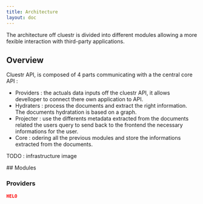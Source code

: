 ```yaml
---
title: Architecture
layout: doc
---
```


The architecture off cluestr is divided into different modules allowing a more fexible interaction with third-party applications.

## Overview

Cluestr API, is composed of 4 parts communicating with a the central core API :

- Providers : the actuals data inputs off the cluestr API, it allows develloper to connect there own application to API.
- Hydraters : process the documents and extract the right information. The documents hydratation is based on a graph.
- Projecter : use the differents metadata extracted from the documents related the users query to send back to the frontend the necessary informations for the user.
- Core : odering all the previous modules and store the informations extracted from the documents.

TODO : infrastructure image

## Modules 

### Providers

```json
HELO
```

